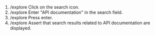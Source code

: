 1. /explore Click on the search icon.
2. /explore Enter "API documentation" in the search field.
3. /explore Press enter.
4. /explore Assert that search results related to API documentation are displayed.
